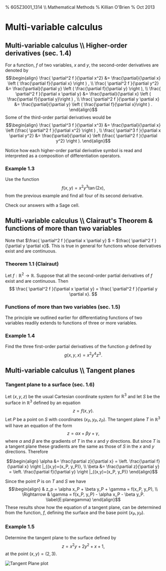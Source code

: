 % 6G5Z3001_1314 \\\\ Mathematical Methods
% Killian O'Brien
% Oct 2013
# Multi-variable calculus

## Multi-variable calculus \\\\ Higher-order derivatives (sec. 1.4)

For a function, $f$ of two variables, $x$ and $y$, the second-order derivatives are denoted by 
$$\begin{align} 
\frac{ \partial^2 f }{\partial x^2} &= \frac{\partial}{\partial x} \left ( \frac{\partial f}{\partial x} \right ) , \\
\frac{ \partial^2 f }{\partial y^2} &= \frac{\partial}{\partial y} \left ( \frac{\partial f}{\partial y} \right ), \\
\frac{ \partial^2 f }{\partial x \partial y} &= \frac{\partial}{\partial x} \left ( \frac{\partial f}{\partial y}\right ) , \\
\frac{ \partial^2 f }{\partial y \partial x} &= \frac{\partial}{\partial y} \left ( \frac{\partial f}{\partial x}\right ) .
\end{align}$$
Some of the third-order partial derivatives would be
$$\begin{align}
\frac{ \partial^3 f }{\partial x^3} &= \frac{\partial}{\partial x} \left (\frac{ \partial^2 f }{\partial x^2} \right ) , \\
\frac{ \partial^3 f }{\partial x \partial y^2} &= \frac{\partial}{\partial x} \left (\frac{ \partial^2 f }{\partial y^2} \right ).
\end{align}$$

Notice how each higher-order partial derivative symbol is read and interpreted as a composition of differentiation operators. 

### Example 1.3

Use the function 
$$
f(x,y) = x^2 y^3 \tan{(2x)} ,
$$
from the previous example and find all four of its second derivative.

Check our answers with a Sage cell.
<div class="compute"><script type="text/x-sage">
var('x,y')
f(x,y) = x^2 * y^3 * tan(2*x)
diff(f,x,x)
</script></div>

## Multi-variable calculus \\\\ Clairaut's Theorem & functions of more than two variables

Note that $\frac{ \partial^2 f }{\partial x \partial y} $ = $\frac{ \partial^2 f }{\partial y \partial x}$. This is true in general for functions whose derivatives exist and are continuous.

### Theorem 1.1 (Clairaut)
Let $f: \mathbb{R}^2 \to \mathbb{R}$. Suppose that all the second-order partial derivatives of $f$ exist and are continuous. Then 
$$
\frac{ \partial^2 f }{\partial x \partial y} = \frac{ \partial^2 f }{\partial y \partial x}.
$$

### Functions of more than two variables (sec. 1.5)

The principle we outlined earlier for differentiating functions of two variables readily extends to functions of three or more variables. 

### Example 1.4
Find the three first-order partial derivatives of the function $g$ defined by 
$$
g(x,y,x) = x^2 y^4 z^3 .
$$

<div class="compute"><script type="text/x-sage">
var('x,y,z')
g(x,y,z) = x^2 * y^4 * z^3
show(diff(g,z))
</script></div>

## Multi-variable calculus \\\\ Tangent planes

### Tangent plane to a surface (sec. 1.6)

Let $(x,y,z)$ be the usual Cartesian coordinate system for $\mathbb{R}^3$ and let $S$ be the surface in $\mathbb{R}^3$ defined by an equation 
$$
z = f(x,y).
$$
Let $P$ be a point on $S$ with coordinates $(x_P, y_P, z_P)$. The tangent plane $T$ in $\mathbb{R}^3$ will have  an equation of the form 
$$
z = \alpha x + \beta y + \gamma \label{E:plane}, 
$$
where $\alpha$ and $\beta$ are the gradients of $T$ in the $x$ and $y$ directions. But since $T$ is a tangent plane these gradients are the same as those of $S$ in the $x$ and $y$ directions. Therefore

$$\begin{align}
\alpha &= \frac{\partial z}{\partial x} = \left. \frac{\partial f}{\partial x} \right |_{(x,y)=(x_P, y_P)}, \\
\beta &= \frac{\partial z}{\partial y} = \left. \frac{\partial f}{\partial y} \right |_{(x,y)=(x_P, y_P)} 
\end{align}$$

Since the point $P$ is on $T$ and $S$ we have 
$$\begin{align}
& z_p = \alpha  x_P + \beta y_P + \gamma = f(x_P, y_P), \\
\Rightarrow & \gamma = f(x_P, y_P) - \alpha x_P - \beta y_P. \label{E:planegamma}
\end{align}$$
These results show how the equation of a tangent plane, can be determined from the function, $f$, defining the surface and the base point $(x_P, y_P)$. 

### Example 1.5

Determine the tangent plane to the surface defined by
$$
z = x^2 y + 2y^2 + x + 1 ,
$$
at the point $(x,y)=(2,3)$.

<div class="compute"><script type="text/x-sage">
f(x,y)=x^2 * y + 2*y^2 + x + 1 ;
p=plot3d(f(x,y), (x, -10, 14), (y, -10, 16), opacity=0.8)
q=plot3d(12 * x + 16 * y - 37, (x, -10, 14), (y, -10, 16), color='red', opacity=0.8)

show(p+q)
</script></div>

![Tangent Plane plot](https://www.dropbox.com/s/ni1plhc3udyyxcj/tangent-plane.png)
















 
 
 
 
 
 
 
 
 
 
 
 
 
 
 
 
 
 
 
 <!--- 
 <div class="compute"><script type="text/x-sage"><div class="compute"><script type="text/x-sage">
@interact
def tline(ep=slider(0.0001,4,0.1,0)):
          p=plot(sin(x), (x, 0, 2*pi));
          a=pi/2;
          u=a+ep;
          slope=(sin(u)-sin(a))/(u-a);
          q=plot(slope*(x-pi/2)+sin(pi/2), (x,0,2*pi), color='red');
          (p+q).show();
</script></div> </script></div> 


[`cloud.sagemath.com`](https://cloud.sagemath.com).
 --->
